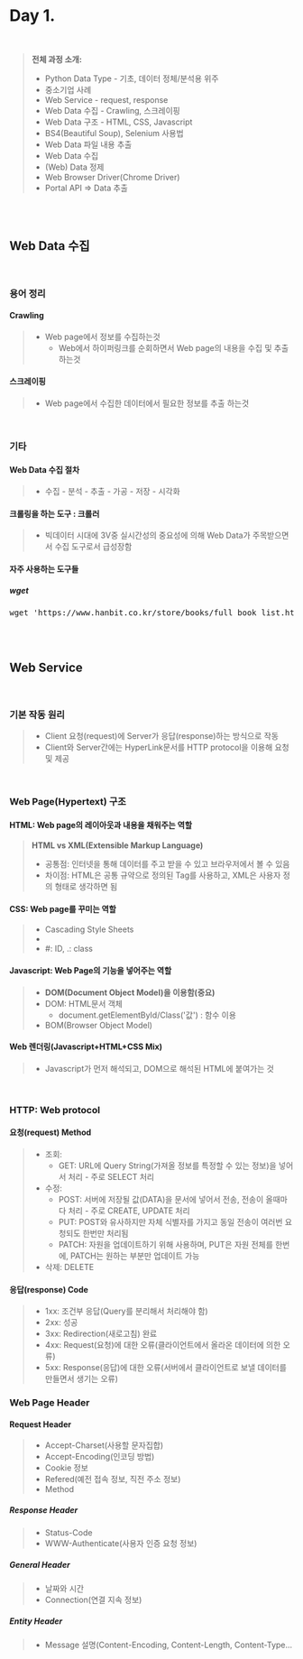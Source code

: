 # Day 1.
<br/>

> **전체 과정 소개:** <br/>
> * Python Data Type - 기초, 데이터 정체/분석용 위주
> * 중소기업 사례 
> * Web Service - request, response
> * Web Data 수집 - Crawling, 스크레이핑
> * Web Data 구조 - HTML, CSS, Javascript
> * BS4(Beautiful Soup), Selenium  사용법
> * Web Data 파일 내용 추출
> * Web Data 수집
> * (Web) Data 정제
> * Web Browser Driver(Chrome Driver)
> * Portal API => Data 추출

<br/><br/>

## Web Data 수집
<br/>

### 용어 정리
#### Crawling
> * Web page에서 정보를 수집하는것
>   * Web에서 하이퍼링크를 순회하면서 Web page의 내용을 수집 및 추출 하는것
#### 스크레이핑
> * Web page에서 수집한 데이터에서 필요한 정보를 추출 하는것
<br/>

### 기타
#### Web Data 수집 절차
> * 수집 - 분석 - 추출 - 가공 - 저장 - 시각화
#### 크롤링을 하는 도구 : 크롤러
> * 빅데이터 시대에 3V중 실시간성의 중요성에 의해 Web Data가 주목받으면서 수집 도구로서 급성장함
#### 자주 사용하는 도구들
##### wget
<pre>wget 'https://www.hanbit.co.kr/store/books/full_book_list.html' -outfile 'full_book_list.txt'</pre>

<br/><br/>

## Web Service
<br/>

### 기본 작동 원리
> * Client 요청(request)에 Server가 응답(response)하는 방식으로 작동
> * Client와 Server간에는 HyperLink문서를 HTTP protocol을 이용해 요청 및 제공
<br/>

### Web Page(Hypertext) 구조
#### HTML: Web page의 레이아웃과 내용을 채워주는 역할
> **HTML vs XML(Extensible Markup Language)**
> * 공통점: 인터넷을 통해 데이터를 주고 받을 수 있고 브라우저에서 볼 수 있음
> * 차이점: HTML은 공통 규약으로 정의된 Tag를 사용하고, XML은 사용자 정의 형태로 생각하면 됨
#### CSS: Web page를 꾸미는 역할
> * Cascading Style Sheets 
> * <style> ~ </style>
> * #: ID, .: class
#### Javascript: Web Page의 기능을 넣어주는 역할
> * **DOM(Document Object Model)을 이용함(중요)**
> * DOM: HTML문서 객체
>   * document.getElementById/Class('값') : 함수 이용
> * BOM(Browser Object Model)
#### Web 렌더링(Javascript+HTML+CSS Mix)
> * Javascript가 먼저 해석되고, DOM으로 해석된 HTML에 붙여가는 것
<br/>

### HTTP: Web protocol
#### 요청(request) Method
> * 조회:
>   * GET: URL에 Query String(가져올 정보를 특정할 수 있는 정보)을 넣어서 처리 - 주로 SELECT 처리
> * 수정:
>   * POST: 서버에 저장될 값(DATA)을 문서에 넣어서 전송, 전송이 올때마다 처리 - 주로 CREATE, UPDATE 처리
>   * PUT: POST와 유사하지만 자체 식별자를 가지고 동일 전송이 여러번 요청되도 한번만 처리됨
>   * PATCH: 자원을 업데이트하기 위해 사용하며, PUT은 자원 전체를 한번에, PATCH는 원하는 부분만 업데이트 가능
> * 삭제: DELETE
#### 응답(response) Code
> * 1xx: 조건부 응답(Query를 분리해서 처리해야 함)
> * 2xx: 성공
> * 3xx: Redirection(새로고침) 완료
> * 4xx: Request(요청)에 대한 오류(클라이언트에서 올라온 데이터에 의한 오류)
> * 5xx: Response(응답)에 대한 오류(서버에서 클라이언트로 보낼 데이터를 만들면서 생기는 오류)

### Web Page Header
#### Request Header
> * Accept-Charset(사용할 문자집합)
> * Accept-Encoding(인코딩 방법)
> * Cookie 정보
> * Refered(예전 접속 정보, 직전 주소 정보)
> * Method
##### Response Header
> * Status-Code
> * WWW-Authenticate(사용자 인증 요청 정보)
##### General Header
> * 날짜와 시간
> * Connection(연결 지속 정보)
##### Entity Header
> * Message 설명(Content-Encoding, Content-Length, Content-Type...

